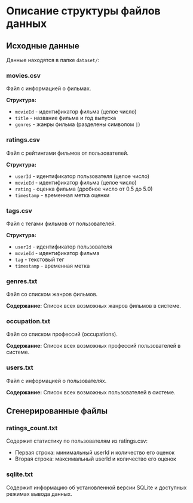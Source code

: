 # Описание структуры файлов данных

## Исходные данные

Данные находятся в папке `dataset/`:


### movies.csv
Файл с информацией о фильмах.

**Структура:**
- `movieId` - идентификатор фильма (целое число)
- `title` - название фильма и год выпуска
- `genres` - жанры фильма (разделены символом `|`)


### ratings.csv
Файл с рейтингами фильмов от пользователей.

**Структура:**
- `userId` - идентификатор пользователя (целое число)
- `movieId` - идентификатор фильма (целое число)  
- `rating` - оценка фильма (дробное число от 0.5 до 5.0)
- `timestamp` - временная метка оценки


### tags.csv
Файл с тегами фильмов от пользователей.

**Структура:**
- `userId` - идентификатор пользователя
- `movieId` - идентификатор фильма
- `tag` - текстовый тег
- `timestamp` - временная метка


### genres.txt
Файл со списком жанров фильмов.

**Содержание:**
Список всех возможных жанров фильмов в системе.


### occupation.txt
Файл со списком профессий (occupations).

**Содержание:**
Список всех возможных профессий пользователей в системе.


### users.txt
Файл с информацией о пользователях.

**Содержание:**
Список всех возможных пользователей в системе.


## Сгенерированные файлы

### ratings_count.txt
Содержит статистику по пользователям из ratings.csv:
- Первая строка: минимальный userId и количество его оценок
- Вторая строка: максимальный userId и количество его оценок


### sqlite.txt
Содержит информацию об установленной версии SQLite и доступных режимах вывода данных.


